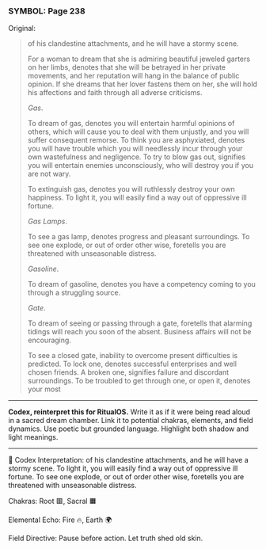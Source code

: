 ### SYMBOL: Page 238

Original:
> of his clandestine attachments, and he will have a stormy scene.
> 
> 
> For a woman to dream that she is admiring beautiful jeweled garters on
> her limbs, denotes that she will be betrayed in her private movements,
> and her reputation will hang in the balance of public opinion.
> If she dreams that her lover fastens them on her, she will hold his
> affections and faith through all adverse criticisms.
> 
> 
> _Gas_.
> 
> 
> To dream of gas, denotes you will entertain harmful opinions
> of others, which will cause you to deal with them unjustly, and you
> will suffer consequent remorse. To think you are asphyxiated,
> denotes you will have trouble which you will needlessly incur
> through your own wastefulness and negligence. To try to blow
> gas out, signifies you will entertain enemies unconsciously,
> who will destroy you if you are not wary.
> 
> 
> To extinguish gas, denotes you will ruthlessly destroy your own happiness.
> To light it, you will easily find a way out of oppressive ill fortune.
> 
> 
> _Gas Lamps_.
> 
> 
> To see a gas lamp, denotes progress and pleasant surroundings.
> To see one explode, or out of order other wise, foretells you
> are threatened with unseasonable distress.
> 
> 
> _Gasoline_.
> 
> 
> To dream of gasoline, denotes you have a competency coming to you
> through a struggling source.
> 
> 
> _Gate_.
> 
> 
> To dream of seeing or passing through a gate, foretells that
> alarming tidings will reach you soon of the absent.
> Business affairs will not be encouraging.
> 
> 
> To see a closed gate, inability to overcome present difficulties
> is predicted. To lock one, denotes successful enterprises and well
> chosen friends. A broken one, signifies failure and discordant surroundings.
> To be troubled to get through one, or open it, denotes your most

---

**Codex, reinterpret this for RitualOS.**
Write it as if it were being read aloud in a sacred dream chamber.
Link it to potential chakras, elements, and field dynamics.
Use poetic but grounded language.
Highlight both shadow and light meanings.

---

🔁 Codex Interpretation:
of his clandestine attachments, and he will have a stormy scene. To light it, you will easily find a way out of oppressive ill fortune. To see one explode, or out of order other wise, foretells you are threatened with unseasonable distress.

Chakras: Root 🟥, Sacral 🟧

Elemental Echo: Fire 🔥, Earth 🌍

Field Directive: Pause before action. Let truth shed old skin.
